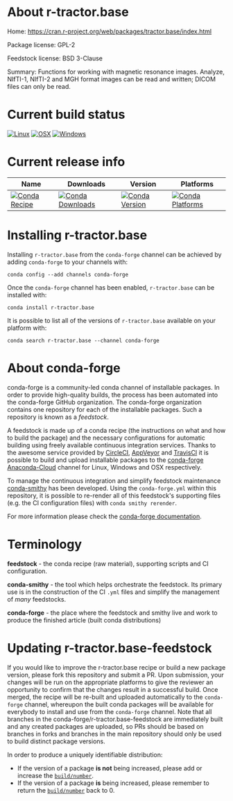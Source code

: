 About r-tractor.base
====================

Home: https://cran.r-project.org/web/packages/tractor.base/index.html

Package license: GPL-2

Feedstock license: BSD 3-Clause

Summary: Functions for working with magnetic resonance images. Analyze, NIfTI-1, NIfTI-2 and MGH format images can be read and written; DICOM files can only be read.



Current build status
====================

[![Linux](https://img.shields.io/circleci/project/github/conda-forge/r-tractor.base-feedstock/master.svg?label=Linux)](https://circleci.com/gh/conda-forge/r-tractor.base-feedstock)
[![OSX](https://img.shields.io/travis/conda-forge/r-tractor.base-feedstock/master.svg?label=macOS)](https://travis-ci.org/conda-forge/r-tractor.base-feedstock)
[![Windows](https://img.shields.io/appveyor/ci/conda-forge/r-tractor.base-feedstock/master.svg?label=Windows)](https://ci.appveyor.com/project/conda-forge/r-tractor-base-feedstock/branch/master)

Current release info
====================

| Name | Downloads | Version | Platforms |
| --- | --- | --- | --- |
| [![Conda Recipe](https://img.shields.io/badge/recipe-r--tractor.base-green.svg)](https://anaconda.org/conda-forge/r-tractor.base) | [![Conda Downloads](https://img.shields.io/conda/dn/conda-forge/r-tractor.base.svg)](https://anaconda.org/conda-forge/r-tractor.base) | [![Conda Version](https://img.shields.io/conda/vn/conda-forge/r-tractor.base.svg)](https://anaconda.org/conda-forge/r-tractor.base) | [![Conda Platforms](https://img.shields.io/conda/pn/conda-forge/r-tractor.base.svg)](https://anaconda.org/conda-forge/r-tractor.base) |

Installing r-tractor.base
=========================

Installing `r-tractor.base` from the `conda-forge` channel can be achieved by adding `conda-forge` to your channels with:

```
conda config --add channels conda-forge
```

Once the `conda-forge` channel has been enabled, `r-tractor.base` can be installed with:

```
conda install r-tractor.base
```

It is possible to list all of the versions of `r-tractor.base` available on your platform with:

```
conda search r-tractor.base --channel conda-forge
```


About conda-forge
=================

conda-forge is a community-led conda channel of installable packages.
In order to provide high-quality builds, the process has been automated into the
conda-forge GitHub organization. The conda-forge organization contains one repository
for each of the installable packages. Such a repository is known as a *feedstock*.

A feedstock is made up of a conda recipe (the instructions on what and how to build
the package) and the necessary configurations for automatic building using freely
available continuous integration services. Thanks to the awesome service provided by
[CircleCI](https://circleci.com/), [AppVeyor](https://www.appveyor.com/)
and [TravisCI](https://travis-ci.org/) it is possible to build and upload installable
packages to the [conda-forge](https://anaconda.org/conda-forge)
[Anaconda-Cloud](https://anaconda.org/) channel for Linux, Windows and OSX respectively.

To manage the continuous integration and simplify feedstock maintenance
[conda-smithy](https://github.com/conda-forge/conda-smithy) has been developed.
Using the ``conda-forge.yml`` within this repository, it is possible to re-render all of
this feedstock's supporting files (e.g. the CI configuration files) with ``conda smithy rerender``.

For more information please check the [conda-forge documentation](https://conda-forge.org/docs/).

Terminology
===========

**feedstock** - the conda recipe (raw material), supporting scripts and CI configuration.

**conda-smithy** - the tool which helps orchestrate the feedstock.
                   Its primary use is in the construction of the CI ``.yml`` files
                   and simplify the management of *many* feedstocks.

**conda-forge** - the place where the feedstock and smithy live and work to
                  produce the finished article (built conda distributions)


Updating r-tractor.base-feedstock
=================================

If you would like to improve the r-tractor.base recipe or build a new
package version, please fork this repository and submit a PR. Upon submission,
your changes will be run on the appropriate platforms to give the reviewer an
opportunity to confirm that the changes result in a successful build. Once
merged, the recipe will be re-built and uploaded automatically to the
`conda-forge` channel, whereupon the built conda packages will be available for
everybody to install and use from the `conda-forge` channel.
Note that all branches in the conda-forge/r-tractor.base-feedstock are
immediately built and any created packages are uploaded, so PRs should be based
on branches in forks and branches in the main repository should only be used to
build distinct package versions.

In order to produce a uniquely identifiable distribution:
 * If the version of a package **is not** being increased, please add or increase
   the [``build/number``](https://conda.io/docs/user-guide/tasks/build-packages/define-metadata.html#build-number-and-string).
 * If the version of a package **is** being increased, please remember to return
   the [``build/number``](https://conda.io/docs/user-guide/tasks/build-packages/define-metadata.html#build-number-and-string)
   back to 0.
